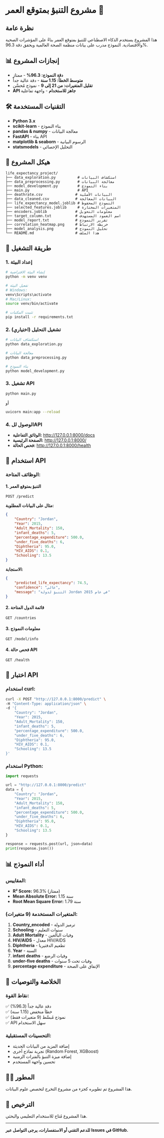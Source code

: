 # مشروع التنبؤ بمتوقع العمر 🔮

## نظرة عامة
هذا المشروع يستخدم الذكاء الاصطناعي للتنبؤ بمتوقع العمر بناءً على المؤشرات الصحية والاقتصادية. النموذج مدرب على بيانات منظمة الصحة العالمية ويحقق دقة 96.3%.

## 📊 إنجازات المشروع
- **دقة النموذج: 96.3%** - ممتاز
- **متوسط الخطأ: 1.15 سنة** - دقة عالية جداً  
- **تقليل المتغيرات: من 21 إلى 9** - نموذج مُحسَّن
- **API جاهز للاستخدام** - واجهة تفاعلية

## 🛠️ التقنيات المستخدمة
- **Python 3.x**
- **scikit-learn** - بناء النموذج
- **pandas & numpy** - معالجة البيانات
- **FastAPI** - بناء API
- **matplotlib & seaborn** - الرسوم البيانية
- **statsmodels** - التحليل الإحصائي

## 📁 هيكل المشروع
```
life_expectancy_project/
├── data_exploration.py          # استكشاف البيانات
├── data_preprocessing.py        # معالجة البيانات
├── model_development.py         # بناء النموذج
├── main.py                      # API
├── deathrate.csv               # البيانات الأصلية
├── data_cleaned.csv            # البيانات المعالجة
├── life_expectancy_model.joblib # النموذج المحفوظ
├── selected_features.joblib     # المتغيرات المختارة
├── encoders.joblib             # معلومات التحويل
├── target_column.txt           # اسم العمود المستهدف
├── model_report.txt            # تقرير النموذج
├── correlation_heatmap.png     # خريطة الارتباط
├── model_analysis.png          # تحليل النموذج
└── README.md                   # هذا الملف
```

## 🚀 طريقة التشغيل

### 1. إعداد البيئة
```bash
# إنشاء البيئة الافتراضية
python -m venv venv

# تفعيل البيئة
# Windows:
venv\Scripts\activate
# Mac/Linux:
source venv/bin/activate

# تثبيت المكتبات
pip install -r requirements.txt
```

### 2. تشغيل التحليل (اختياري)
```bash
# استكشاف البيانات
python data_exploration.py

# معالجة البيانات  
python data_preprocessing.py

# بناء النموذج
python model_development.py
```

### 3. تشغيل API
```bash
python main.py
```
أو
```bash
uvicorn main:app --reload
```

### 4. الوصول للAPI
- **الوثائق التفاعلية:** http://127.0.0.1:8000/docs
- **الصفحة الرئيسية:** http://127.0.0.1:8000/
- **فحص الحالة:** http://127.0.0.1:8000/health

## 📖 استخدام API

### الوظائف المتاحة:

#### 1. التنبؤ بمتوقع العمر
```http
POST /predict
```

**مثال على البيانات المطلوبة:**
```json
{
    "Country": "Jordan",
    "Year": 2015,
    "Adult_Mortality": 150,
    "infant_deaths": 5,
    "percentage_expenditure": 500.0,
    "under_five_deaths": 6,
    "Diphtheria": 95.0,
    "HIV_AIDS": 0.1,
    "Schooling": 13.5
}
```

**الاستجابة:**
```json
{
    "predicted_life_expectancy": 74.5,
    "confidence": "عالي",
    "message": "التنبؤ لدولة Jordan في عام 2015"
}
```

#### 2. قائمة الدول المتاحة
```http
GET /countries
```

#### 3. معلومات النموذج
```http
GET /model/info  
```

#### 4. فحص حالة API
```http
GET /health
```

## 🧪 اختبار API

### استخدام curl:
```bash
curl -X POST "http://127.0.0.1:8000/predict" \
-H "Content-Type: application/json" \
-d '{
    "Country": "Jordan",
    "Year": 2015,
    "Adult_Mortality": 150,
    "infant_deaths": 5,
    "percentage_expenditure": 500.0,
    "under_five_deaths": 6,
    "Diphtheria": 95.0,
    "HIV_AIDS": 0.1,
    "Schooling": 13.5
}'
```

### استخدام Python:
```python
import requests

url = "http://127.0.0.1:8000/predict"
data = {
    "Country": "Jordan",
    "Year": 2015,
    "Adult_Mortality": 150,
    "infant_deaths": 5,
    "percentage_expenditure": 500.0,
    "under_five_deaths": 6,
    "Diphtheria": 95.0,
    "HIV_AIDS": 0.1,
    "Schooling": 13.5
}

response = requests.post(url, json=data)
print(response.json())
```

## 📊 أداء النموذج

### المقاييس:
- **R² Score:** 96.3% (ممتاز)
- **Mean Absolute Error:** 1.15 سنة
- **Root Mean Square Error:** 1.79 سنة

### المتغيرات المستخدمة (9 متغيرات):
1. **Country_encoded** - ترميز الدولة
2. **Schooling** - سنوات التعليم
3. **Adult Mortality** - وفيات البالغين
4. **HIV/AIDS** - معدل HIV/AIDS
5. **Diphtheria** - تطعيم الدفتيريا
6. **Year** - السنة
7. **infant deaths** - وفيات الرضع
8. **under-five deaths** - وفيات تحت 5 سنوات
9. **percentage expenditure** - الإنفاق على الصحة

## 🎯 الخلاصة والتوصيات

### نقاط القوة:
✅ دقة عالية جداً (96.3%)  
✅ خطأ منخفض (1.15 سنة)  
✅ نموذج مُبسَّط (9 متغيرات فقط)  
✅ API سهل الاستخدام  

### التحسينات المستقبلية:
- إضافة المزيد من البيانات الحديثة
- تجربة نماذج أخرى (Random Forest, XGBoost)
- إضافة ميزة التنبؤ بالفترات الزمنية
- تحسين واجهة المستخدم

## 👨‍💻 المطور
هذا المشروع تم تطويره كجزء من مشروع التخرج لتخصص علوم البيانات.

## 📄 الترخيص
هذا المشروع مُتاح للاستخدام التعليمي والبحثي.

---
**للدعم التقني أو الاستفسارات، يرجى التواصل عبر Issues في GitHub.**